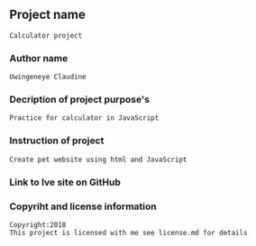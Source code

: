 ## Project name
~~~~
Calculator project
~~~~
### Author name
~~~~
Uwingeneye Claudine
~~~~
### Decription of project purpose's
~~~~
Practice for calculator in JavaScript
~~~~
### Instruction of project
~~~~
Create pet website using html and JavaScript
~~~~
### Link to lve site on GitHub


### Copyriht and license information
~~~~
Copyright:2018 
This project is licensed with me see license.md for details
~~~~ 